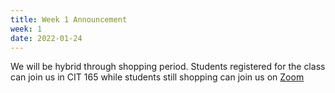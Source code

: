 ```yaml
---
title: Week 1 Announcement
week: 1
date: 2022-01-24
---
```


We will be hybrid through shopping period. Students registered for the class can join us in CIT 165 while students still shopping can join us on [Zoom](https://brown.zoom.us/j/95819769614)